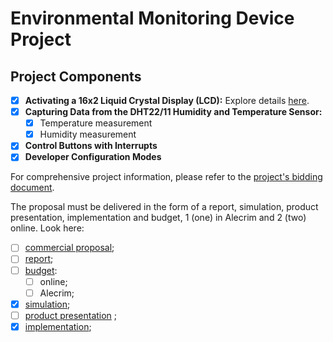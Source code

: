 # Environmental Monitoring Device Project

## Project Components

- [x] **Activating a 16x2 Liquid Crystal Display (LCD):** Explore details [here](./src/liquid_crystal_display.ino).
- [x] **Capturing Data from the DHT22/11 Humidity and Temperature Sensor:**
  - [x] Temperature measurement
  - [x] Humidity measurement
- [x] **Control Buttons with Interrupts**
- [x] **Developer Configuration Modes**

For comprehensive project information, please refer to the [project's bidding document](./doc/bidding_document.pdf).

The proposal must be delivered in the form of a report, simulation, product presentation, implementation and budget, 1 (one) in Alecrim and 2 (two) online. Look here:

- [ ] [commercial proposal](./doc/project/comercial_proposal);
- [ ] [report](./doc/project/report/);
- [ ] [budget](./doc/project/budget/):
  - [ ] online;
  - [ ] Alecrim;
- [x] [simulation](./doc/project/simulation/);
- [ ] [product presentation](./doc/project/product/) ;
- [x] [implementation](./doc/project/implementation/);